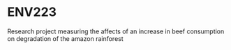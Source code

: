 # ENV223
Research project measuring the affects of an increase in beef consumption on degradation of the amazon rainforest
